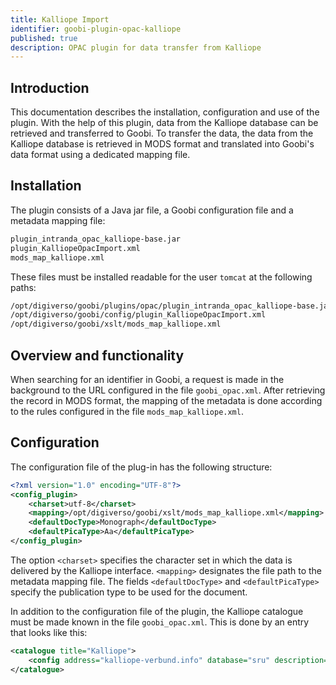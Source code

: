 ```yaml
---
title: Kalliope Import
identifier: goobi-plugin-opac-kalliope
published: true
description: OPAC plugin for data transfer from Kalliope
---
```

## Introduction
This documentation describes the installation, configuration and use of the plugin. With the help of this plugin, data from the Kalliope database can be retrieved and transferred to Goobi. To transfer the data, the data from the Kalliope database is retrieved in MODS format and translated into Goobi's data format using a dedicated mapping file.


## Installation
The plugin consists of a Java jar file, a Goobi configuration file and a metadata mapping file:

```bash
plugin_intranda_opac_kalliope-base.jar
plugin_KalliopeOpacImport.xml
mods_map_kalliope.xml
```

These files must be installed readable for the user `tomcat` at the following paths:

```bash
/opt/digiverso/goobi/plugins/opac/plugin_intranda_opac_kalliope-base.jar
/opt/digiverso/goobi/config/plugin_KalliopeOpacImport.xml
/opt/digiverso/goobi/xslt/mods_map_kalliope.xml
```


## Overview and functionality
When searching for an identifier in Goobi, a request is made in the background to the URL configured in the file `goobi_opac.xml`.
After retrieving the record in MODS format, the mapping of the metadata is done according to the rules configured in the file `mods_map_kalliope.xml`.


## Configuration
The configuration file of the plug-in has the following structure:

```xml
<?xml version="1.0" encoding="UTF-8"?>
<config_plugin>
    <charset>utf-8</charset>
    <mapping>/opt/digiverso/goobi/xslt/mods_map_kalliope.xml</mapping>
    <defaultDocType>Monograph</defaultDocType>
    <defaultPicaType>Aa</defaultPicaType>
</config_plugin>
```

The option `<charset>` specifies the character set in which the data is delivered by the Kalliope interface. `<mapping>` designates the file path to the metadata mapping file. The fields `<defaultDocType>` and `<defaultPicaType>` specify the publication type to be used for the document.

In addition to the configuration file of the plugin, the Kalliope catalogue must be made known in the file `goobi_opac.xml`. This is done by an entry that looks like this:

```xml
<catalogue title="Kalliope">
    <config address="kalliope-verbund.info" database="sru" description="SRU-Schnittstelle des Kalliope Verbundes" port="80" opacType="Kalliope-SRU"/>
</catalogue>
```